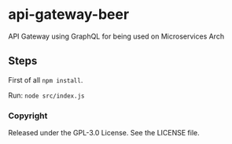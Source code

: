 # api-gateway-beer
API Gateway using GraphQL for being used on Microservices Arch

## Steps

First of all `npm install`.

Run: `node src/index.js`

### Copyright

Released under the GPL-3.0 License. See the LICENSE file.
